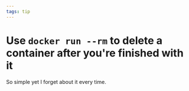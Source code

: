 ```yaml
---
tags: tip
---
```


# Use `docker run --rm` to delete a container after you're finished with it
So simple yet I forget about it every time.
